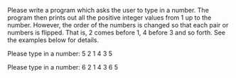 Please write a program which asks the user to type in a number. The program then prints out all the positive integer values from 1 up to the number. However, the order of the numbers is changed so that each pair or numbers is flipped. That is, 2 comes before 1, 4 before 3 and so forth. See the examples below for details.

Please type in a number: 5
2
1
4
3
5

Please type in a number: 6
2
1
4
3
6
5